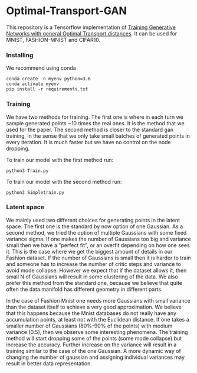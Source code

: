 # Optimal-Transport-GAN

This repository is a Tensorflow implementation of [Training Generative Networks with general Optimal Transport distances](https://arxiv.org/abs/1910.00535). It can be used for MNIST, FASHION-MNIST and CIFAR10.


### Installing

We recommend using conda
```
conda create -n myenv python=3.6
conda activate myenv
pip install -r requirements.txt
```

### Training
We have two methods for training. The first one is where in each turn we
sample generated points ~10 times the real ones. It is the method that we 
used for the paper. The second method is closer to the standard gan training,
in the sense that we only take small batches of generated points in every iteration.
It is much faster but we have no control on the node dropping.

To train our model with the first method run:
```
python3 Train.py
```

To train our model with the second method run:
```
python3 Simpletrain.py
```

### Latent space
We mainly used two different choices for generating points in the latent 
space. The first one is the standard by now option of one Gaussian. As a 
second method, we tried the option of multiple Gaussians  with some 
fixed variance sigma. If one makes the number of Gaussians too big and 
variance small then we have a "perfect fit", or an overfit depending on 
how one sees it. This is the case where we get the biggest amount of 
details in our Fashion dataset. If the number of Gaussians is small then 
it is harder to train and someone has to increase the number of critic 
steps and variance to avoid mode collapse. However we expect that if 
the dataset allows it, then small N of Gaussians will result in some 
clustering of the data. We also prefer this method from the standard one,
because we believe that quite often the data manifold has different 
geometry in different parts.


In the case of Fashion Mnist one needs more Gaussians with small variance
than the dataset itself to achieve a very good approximation. We believe
that this happens because the Mnist databases do not really have any 
accumulation points, at least not with the Euclidean distance. If one 
takes a smaller number of Gaussians (80%-90% of the points) with medium 
variance (0.5), then we observe some interesting phenomena. The training 
method will start dropping some of the points (some mode collapse) but 
increase the accuracy. Further increase on the variance will result in a
training similar to the case of the one Gaussian. A more dynamic way of 
changing the number of gaussian and assigning individual variances may 
result in better data representation.
